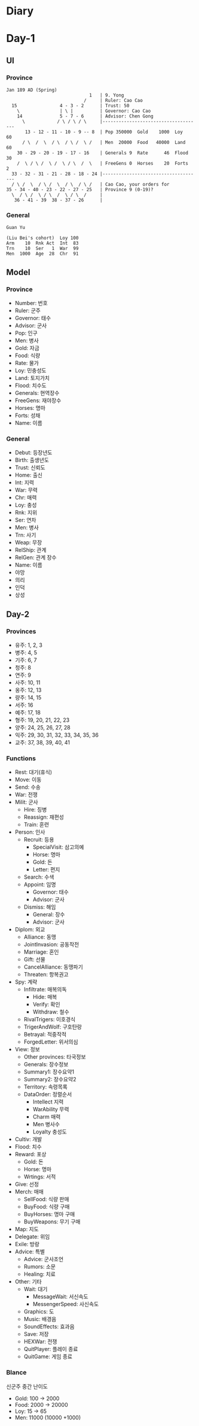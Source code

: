 # Diary

# Day-1

## UI

### Province

```
Jan 189 AD (Spring)
                               1   | 9. Yong 
                             /     | Ruler: Cao Cao
  15                4 - 3 - 2      | Trust: 50
    \               | \ |          | Governor: Cao Cao
    14              5 - 7 - 6      | Advisor: Chen Gong
      \            / \ / \ / \     |-------------------------------------
       13 - 12 - 11 - 10 - 9 -- 8  | Pop 350000  Gold    1000  Loy    60
      / \  /  \  / \  / \ /  \ /   | Men  20000  Food   40000  Land   60
    30 - 29 - 20 - 19 - 17 - 16    | Generals 9  Rate      46  Flood  30
    /  \ / \ /  \ /  \ / \  /  \   | FreeGens 0  Horses    20  Forts   2
  33 - 32 - 31 - 21 - 28 - 18 - 24 |-------------------------------------
  / \ /  \  / \ /  \  / \  / \ /   | Cao Cao, your orders for
35 - 34 - 40 - 23 - 22 - 27 - 25   | Province 9 (0-19)?
  \  / \ /  \ / \  /  \ / \  /     |
   36 - 41 - 39  38 - 37 - 26      |
```

### General

```
Guan Yu

(Liu Bei's cohort)  Loy 100
Arm    10  Rnk Act  Int  83
Trn    10  Ser   1  War  99
Men  1000  Age  28  Chr  91
```

## Model

### Province

* Number: 번호
* Ruler: 군주
* Governor: 태수
* Advisor: 군사
* Pop: 인구
* Men: 병사
* Gold: 자금
* Food: 식량
* Rate: 물가
* Loy: 민충성도
* Land: 토지가치
* Flood: 치수도
* Generals: 현역장수
* FreeGens: 재야장수
* Horses: 명마
* Forts: 성채
* Name: 이름

### General

* Debut: 등장년도
* Birth: 출생년도
* Trust: 신뢰도
* Home: 출신
* Int: 지력
* War: 무력
* Chr: 매력
* Loy: 충성
* Rnk: 지위
* Ser: 연차
* Men: 병사
* Trn: 사기
* Weap: 무장
* RelShip: 관계
* RelGen: 관계 장수
* Name: 이름
* 야망
* 의리
* 인덕
* 상성

## Day-2

### Provinces

* 유주: 1, 2, 3
* 병주: 4, 5
* 기주: 6, 7
* 청주: 8
* 연주: 9
* 사주: 10, 11
* 옹주: 12, 13
* 량주: 14, 15
* 서주: 16
* 예주: 17, 18
* 형주: 19, 20, 21, 22, 23
* 양주: 24, 25, 26, 27, 28
* 익주: 29, 30, 31, 32, 33, 34, 35, 36
* 교주: 37, 38, 39, 40, 41

### Functions

* Rest: 대기(휴식)
* Move: 이동
* Send: 수송
* War: 전쟁
* Milit: 군사
    * Hire: 징병
    * Reassign: 재편성
    * Train: 훈련
* Person: 인사
    * Recruit: 등용
        * SpecialVisit: 삼고의예
        * Horse: 명마
        * Gold: 돈
        * Letter: 편지
    * Search: 수색
    * Appoint: 임명
        * Governor: 태수
        * Advisor: 군사
    * Dismiss: 해임
        * General: 장수
        * Advisor: 군사
* Diplom: 외교
    * Alliance: 동맹
    * JointInvasion: 공동작전
    * Marriage: 혼인
    * Gift: 선물
    * CancelAlliance: 동맹파기
    * Threaten: 항복권고
* Spy: 계략
    * Infiltrate: 매복의독
        * Hide: 매복
        * Verify: 확인
        * Withdraw: 철수
    * RivalTrigers: 이호경식
    * TrigerAndWolf: 구호탄랑
    * Betrayal: 적중작적
    * ForgedLetter: 위서의심
* View: 정보
    * Other provinces: 타국정보
    * Generals: 장수정보
    * Summary1: 장수요약1
    * Summary2: 장수요약2
    * Territory: 속령목록
    * DataOrder: 정렬순서
        * Intellect 지력
        * WarAbility 무력
        * Charm 매력
        * Men 병사수
        * Loyalty 충성도
* Cultiv: 개발
* Flood: 치수
* Reward: 포상
    * Gold: 돈
    * Horse: 명마
    * Wrtings: 서적
* Give: 선정
* Merch: 매매
    * SellFood: 식량 판매
    * BuyFood: 식량 구매
    * BuyHorses: 명마 구매
    * BuyWeapons: 무기 구매
* Map: 지도
* Delegate: 위임
* Exile: 방랑
* Advice: 특별 
    * Advice: 군사조언
    * Rumors: 소문
    * Healing: 치료
* Other: 기타
    * Wait: 대기
        * MessageWait: 서신속도
        * MessengerSpeed: 사신속도
    * Graphics: 도
    * Music: 배경음
    * SoundEffects: 효과음
    * Save: 저장
    * HEXWar: 전쟁
    * QuitPlayer: 플레이 종료
    * QuitGame: 게임 종료

### Blance

신군주 중간 난이도

* Gold: 100 -> 2000
* Food: 2000 -> 20000
* Loy: 15 -> 65
* Men: 11000 (10000  +1000)
